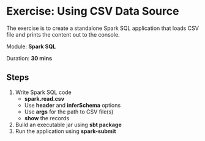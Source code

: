# Exercise: Using CSV Data Source

The exercise is to create a standalone Spark SQL application that loads CSV file and prints the content out to the console.

Module: **Spark SQL**

Duration: **30 mins**

## Steps

1. Write Spark SQL code
    * **spark.read.csv**
    * Use **header** and **inferSchema** options
    * Use **args** for the path to CSV file(s)
    * **show** the records
2. Build an executable jar using **sbt package**
3. Run the application using **spark-submit**